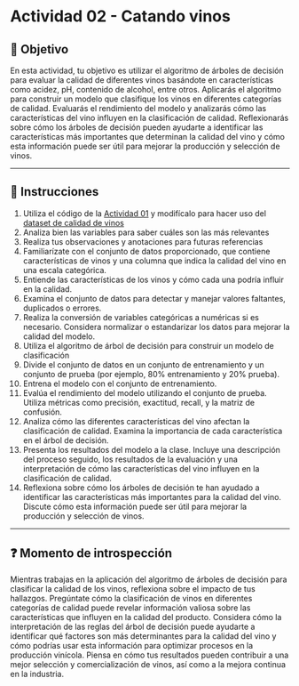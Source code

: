 # **Actividad 02 - Catando vinos**

## 🎯 **Objetivo**
En esta actividad, tu objetivo es utilizar el algoritmo de árboles de decisión para evaluar la calidad de diferentes vinos basándote en características como acidez, pH, contenido de alcohol, entre otros. Aplicarás el algoritmo para construir un modelo que clasifique los vinos en diferentes categorías de calidad. Evaluarás el rendimiento del modelo y analizarás cómo las características del vino influyen en la clasificación de calidad. Reflexionarás sobre cómo los árboles de decisión pueden ayudarte a identificar las características más importantes que determinan la calidad del vino y cómo esta información puede ser útil para mejorar la producción y selección de vinos.

---

## 📑 Instrucciones
1.	Utiliza el código de la [Actividad 01](https://github.com/beduExpert/Machine-Learning-2024/blob/main/Sesi%C3%B3n-02/Actividad-01/Actividad%2001%20-%20Decision%20Tree%20-%20F%C3%A1rmacos.ipynb) y modifícalo para hacer uso del [dataset de calidad de vinos](https://www.kaggle.com/datasets/uciml/red-wine-quality-cortez-et-al-2009)
2.	Analiza bien las variables para saber cuáles son las más relevantes
3.	Realiza tus observaciones y anotaciones para futuras referencias
4.	Familiarízate con el conjunto de datos proporcionado, que contiene características de vinos y una columna que indica la calidad del vino en una escala categórica.
5.	Entiende las características de los vinos y cómo cada una podría influir en la calidad.
6.	Examina el conjunto de datos para detectar y manejar valores faltantes, duplicados o errores.
7.	Realiza la conversión de variables categóricas a numéricas si es necesario. Considera normalizar o estandarizar los datos para mejorar la calidad del modelo.
8.	Utiliza el algoritmo de árbol de decisión para construir un modelo de clasificación
9.	Divide el conjunto de datos en un conjunto de entrenamiento y un conjunto de prueba (por ejemplo, 80% entrenamiento y 20% prueba).
10.	Entrena el modelo con el conjunto de entrenamiento.
11.	Evalúa el rendimiento del modelo utilizando el conjunto de prueba. Utiliza métricas como precisión, exactitud, recall, y la matriz de confusión.
12.	Analiza cómo las diferentes características del vino afectan la clasificación de calidad. Examina la importancia de cada característica en el árbol de decisión.
13.	Presenta los resultados del modelo a la clase. Incluye una descripción del proceso seguido, los resultados de la evaluación y una interpretación de cómo las características del vino influyen en la clasificación de calidad.
14.	Reflexiona sobre cómo los árboles de decisión te han ayudado a identificar las características más importantes para la calidad del vino. Discute cómo esta información puede ser útil para mejorar la producción y selección de vinos.

---

## ❓ **Momento de introspección**

Mientras trabajas en la aplicación del algoritmo de árboles de decisión para clasificar la calidad de los vinos, reflexiona sobre el impacto de tus hallazgos. Pregúntate cómo la clasificación de vinos en diferentes categorías de calidad puede revelar información valiosa sobre las características que influyen en la calidad del producto. Considera cómo la interpretación de las reglas del árbol de decisión puede ayudarte a identificar qué factores son más determinantes para la calidad del vino y cómo podrías usar esta información para optimizar procesos en la producción vinícola. Piensa en cómo tus resultados pueden contribuir a una mejor selección y comercialización de vinos, así como a la mejora continua en la industria.



